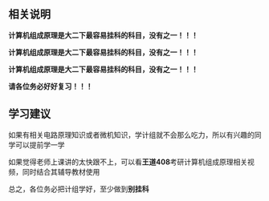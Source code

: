 ## 相关说明

**计算机组成原理是大二下最容易挂科的科目，没有之一！！！**

**计算机组成原理是大二下最容易挂科的科目，没有之一！！！**

**计算机组成原理是大二下最容易挂科的科目，没有之一！！！**

**请各位务必好好复习！！！**

## 学习建议

如果有相关电路原理知识或者微机知识，学计组就不会那么吃力，所以有兴趣的同学可以提前学一学

如果觉得老师上课讲的太快跟不上，可以看**王道408**考研计算机组成原理相关视频，同时结合其辅导教材使用

总之，各位务必把计组学好，至少做到**别挂科**
